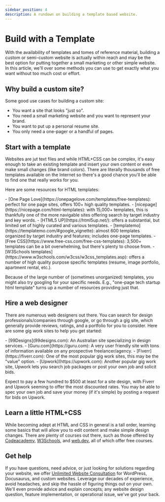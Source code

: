 ```yaml
---
sidebar_position: 4
description: A rundown on building a template based website.
---
```

# Build with a Template

With the availability of templates and tomes of reference material, building a custom or semi-custom website is actually within reach and may be the best option for putting together a small marketing or other simple website. In this article, we'll over some methods you can use to get exactly what you want without too much cost or effort.

## Why build a custom site?

Some good use cases for building a custom site:
- You want a site that looks "just so".
- You need a small marketing website and you want to represent your brand.
- You want to put up a personal resume site.
- You only need a one-pager or a handful of pages.

## Start with a template

Websites are jut text files and while HTML+CSS can be complex, it's easy enough to take an existing template and insert your own content or even make small changes (like brand colors). There are literally thousands of free templates available on the Internet so there's a good chance you'll be able to find one that really works for you.

Here are some resources for HTML templates:
<div class="flow-list">
- [One Page Love](https://onepagelove.com/templates/free-templates): perfect for one page sites, offers 100+ high quality templates.
- [nicepage](https://nicepage.com/html-templates): with 15,000+ templates, this is thankfully one of the more navigable sites offering search by target industry and key words.
- [HTML5 UP](https://html5up.net/): offers a substantial, but limited set of highly curated and various templates.
- [templatemo](https://templatemo.com/#google_vignette): almost 600 templates organized by target industry and features; includes one-page templates.
- [Free CSS](https://www.free-css.com/free-css-templates): 3,500+ templates can be a bit overwhelming, but there's plenty to choose from.
- [W3Schools templates](https://www.w3schools.com/w3css/w3css_templates.asp): offers a number of high quality purpose specific templates (resume, image portfolio, apartment rental, etc.).
</div>

Because of the large number of (sometimes unorganized) templates, you might also try googling for your specific needs. E.g., "one-page tech startup html template" turns up a number of resources providing just that.

## Hire a web designer

There are numerous web designers out there. You can search for design professionals/companies through google, or go through a gig site, which generally provide reviews, ratings, and a portfolio for you to consider. Here are some gig work sites to help you get started:
<div class="flow-list">
- [99Designs](99designs.com): An Australian site specializing in design services.
- [Guru.com](https://guru.com): A very user friendly site with tons of information available on any prospective freelancer/agency.
- [Fiverr](https://fiverr.com): One of the most popular gig work sites, this may be the "value" option.
- [Upwork](https://upwork.com): Another popular gig work site, Upwork lets you search job packages or post your own job and solicit bids.
</div>

Expect to pay a few hundred to $500 at least for a site design, with Fiverr and Upwork seeming to offer the most discounted rates. You may be able to spec your own job and save your money (if it's simple) by posting a request for bids on Upwork.

## Learn a little HTML+CSS

While becoming adept at HTML and CSS in general is a tall order, learning some basics that will allow you to edit content and make simple design changes. There are plenty of courses out there, such as those offered by [Codeacademy](https://www.codecademy.com/learn/learn-html), [W3Schools](https://www.w3schools.com/html/), and [web.dev](https://web.dev/learn/html), all of which offer free courses.

## Get help

If you have questions, need advice, or just looking for solutions regarding your website, we offer [Unlimited Website Consultation](/support#unlimited-website-support) for WordPress, Docusaurus, and custom websites. Leverage our decades of experience, avoid headaches, and skip the hassle of figuring things out on your own. We'll even provide advice and explain concepts; any website design question, feature implementation, or operational issue, we've got your back.